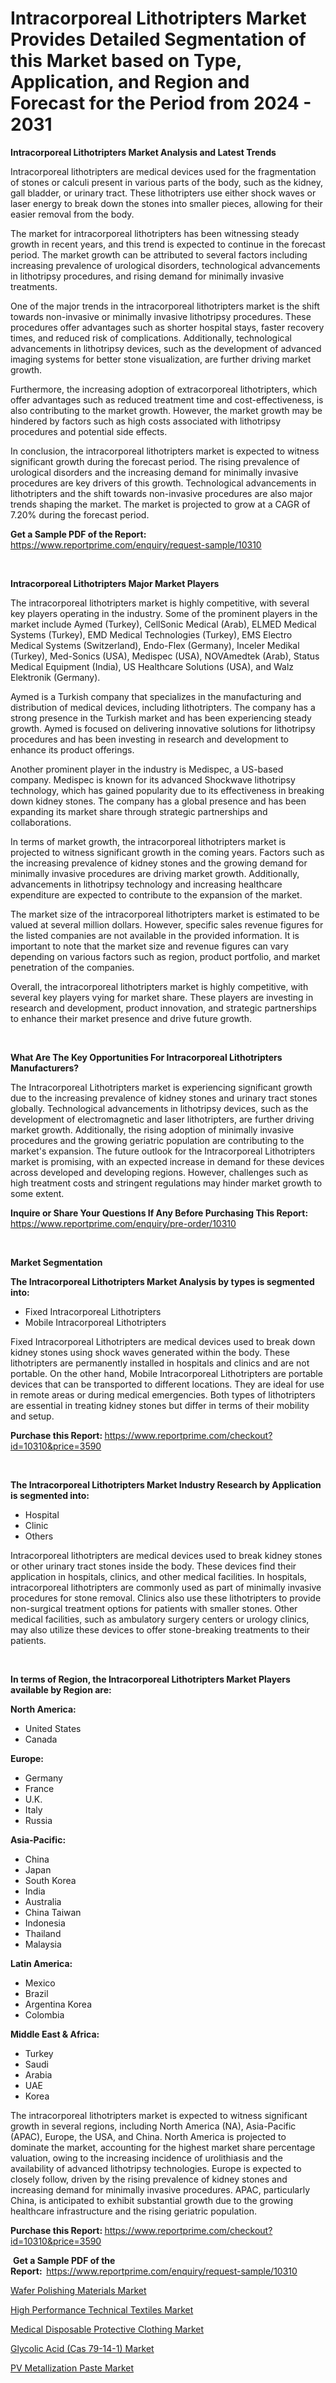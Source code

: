 <p><h1>Intracorporeal Lithotripters Market Provides Detailed Segmentation of this Market based on Type, Application, and Region and Forecast for the Period from 2024 - 2031</h1></p><p><strong>Intracorporeal Lithotripters Market Analysis and Latest Trends</strong></p>
<p><p>Intracorporeal lithotripters are medical devices used for the fragmentation of stones or calculi present in various parts of the body, such as the kidney, gall bladder, or urinary tract. These lithotripters use either shock waves or laser energy to break down the stones into smaller pieces, allowing for their easier removal from the body.</p><p>The market for intracorporeal lithotripters has been witnessing steady growth in recent years, and this trend is expected to continue in the forecast period. The market growth can be attributed to several factors including increasing prevalence of urological disorders, technological advancements in lithotripsy procedures, and rising demand for minimally invasive treatments.</p><p>One of the major trends in the intracorporeal lithotripters market is the shift towards non-invasive or minimally invasive lithotripsy procedures. These procedures offer advantages such as shorter hospital stays, faster recovery times, and reduced risk of complications. Additionally, technological advancements in lithotripsy devices, such as the development of advanced imaging systems for better stone visualization, are further driving market growth.</p><p>Furthermore, the increasing adoption of extracorporeal lithotripters, which offer advantages such as reduced treatment time and cost-effectiveness, is also contributing to the market growth. However, the market growth may be hindered by factors such as high costs associated with lithotripsy procedures and potential side effects.</p><p>In conclusion, the intracorporeal lithotripters market is expected to witness significant growth during the forecast period. The rising prevalence of urological disorders and the increasing demand for minimally invasive procedures are key drivers of this growth. Technological advancements in lithotripters and the shift towards non-invasive procedures are also major trends shaping the market. The market is projected to grow at a CAGR of 7.20% during the forecast period.</p></p>
<p><strong>Get a Sample PDF of the Report:&nbsp;</strong> <a href="https://www.reportprime.com/enquiry/request-sample/10310">https://www.reportprime.com/enquiry/request-sample/10310</a></p>
<p>&nbsp;</p>
<p><strong>Intracorporeal Lithotripters Major Market Players</strong></p>
<p><p>The intracorporeal lithotripters market is highly competitive, with several key players operating in the industry. Some of the prominent players in the market include Aymed (Turkey), CellSonic Medical (Arab), ELMED Medical Systems (Turkey), EMD Medical Technologies (Turkey), EMS Electro Medical Systems (Switzerland), Endo-Flex (Germany), Inceler Medikal (Turkey), Med-Sonics (USA), Medispec (USA), NOVAmedtek (Arab), Status Medical Equipment (India), US Healthcare Solutions (USA), and Walz Elektronik (Germany).</p><p>Aymed is a Turkish company that specializes in the manufacturing and distribution of medical devices, including lithotripters. The company has a strong presence in the Turkish market and has been experiencing steady growth. Aymed is focused on delivering innovative solutions for lithotripsy procedures and has been investing in research and development to enhance its product offerings.</p><p>Another prominent player in the industry is Medispec, a US-based company. Medispec is known for its advanced Shockwave lithotripsy technology, which has gained popularity due to its effectiveness in breaking down kidney stones. The company has a global presence and has been expanding its market share through strategic partnerships and collaborations.</p><p>In terms of market growth, the intracorporeal lithotripters market is projected to witness significant growth in the coming years. Factors such as the increasing prevalence of kidney stones and the growing demand for minimally invasive procedures are driving market growth. Additionally, advancements in lithotripsy technology and increasing healthcare expenditure are expected to contribute to the expansion of the market.</p><p>The market size of the intracorporeal lithotripters market is estimated to be valued at several million dollars. However, specific sales revenue figures for the listed companies are not available in the provided information. It is important to note that the market size and revenue figures can vary depending on various factors such as region, product portfolio, and market penetration of the companies.</p><p>Overall, the intracorporeal lithotripters market is highly competitive, with several key players vying for market share. These players are investing in research and development, product innovation, and strategic partnerships to enhance their market presence and drive future growth.</p></p>
<p>&nbsp;</p>
<p><strong>What Are The Key Opportunities For Intracorporeal Lithotripters Manufacturers?</strong></p>
<p><p>The Intracorporeal Lithotripters market is experiencing significant growth due to the increasing prevalence of kidney stones and urinary tract stones globally. Technological advancements in lithotripsy devices, such as the development of electromagnetic and laser lithotripters, are further driving market growth. Additionally, the rising adoption of minimally invasive procedures and the growing geriatric population are contributing to the market's expansion. The future outlook for the Intracorporeal Lithotripters market is promising, with an expected increase in demand for these devices across developed and developing regions. However, challenges such as high treatment costs and stringent regulations may hinder market growth to some extent.</p></p>
<p><strong>Inquire or Share Your Questions If Any Before Purchasing This Report:</strong> <a href="https://www.reportprime.com/enquiry/pre-order/10310">https://www.reportprime.com/enquiry/pre-order/10310</a></p>
<p>&nbsp;</p>
<p><strong>Market Segmentation</strong></p>
<p><strong>The Intracorporeal Lithotripters Market Analysis by types is segmented into:</strong></p>
<p><ul><li>Fixed Intracorporeal Lithotripters</li><li>Mobile Intracorporeal Lithotripters</li></ul></p>
<p><p>Fixed Intracorporeal Lithotripters are medical devices used to break down kidney stones using shock waves generated within the body. These lithotripters are permanently installed in hospitals and clinics and are not portable. On the other hand, Mobile Intracorporeal Lithotripters are portable devices that can be transported to different locations. They are ideal for use in remote areas or during medical emergencies. Both types of lithotripters are essential in treating kidney stones but differ in terms of their mobility and setup.</p></p>
<p><strong>Purchase this Report:&nbsp;</strong><a href="https://www.reportprime.com/checkout?id=10310&price=3590">https://www.reportprime.com/checkout?id=10310&price=3590</a></p>
<p>&nbsp;</p>
<p><strong>The Intracorporeal Lithotripters Market Industry Research by Application is segmented into:</strong></p>
<p><ul><li>Hospital</li><li>Clinic</li><li>Others</li></ul></p>
<p><p>Intracorporeal lithotripters are medical devices used to break kidney stones or other urinary tract stones inside the body. These devices find their application in hospitals, clinics, and other medical facilities. In hospitals, intracorporeal lithotripters are commonly used as part of minimally invasive procedures for stone removal. Clinics also use these lithotripters to provide non-surgical treatment options for patients with smaller stones. Other medical facilities, such as ambulatory surgery centers or urology clinics, may also utilize these devices to offer stone-breaking treatments to their patients.</p></p>
<p>&nbsp;</p>
<p><strong>In terms of Region, the Intracorporeal Lithotripters Market Players available by Region are:</strong></p>
<p>
    <p> <strong> North America: </strong>
        <ul>
            <li>United States</li>
            <li>Canada</li>
        </ul>
        </p> 
    <p> <strong> Europe: </strong>
        <ul>
            <li>Germany</li>
            <li>France</li>
            <li>U.K.</li>
            <li>Italy</li>
            <li>Russia</li>
        </ul>
        </p> 
    <p> <strong> Asia-Pacific: </strong>
        <ul>
            <li>China</li>
            <li>Japan</li>
            <li>South Korea</li>
            <li>India</li>
            <li>Australia</li>
            <li>China Taiwan</li>
            <li>Indonesia</li>
            <li>Thailand</li>
            <li>Malaysia</li>
        </ul>
        </p> 
    <p> <strong> Latin America: </strong>
        <ul>
            <li>Mexico</li>
            <li>Brazil</li>
            <li>Argentina Korea</li>
            <li>Colombia</li>
        </ul>
        </p> 
    <p> <strong> Middle East & Africa: </strong>
        <ul>
            <li>Turkey</li>
            <li>Saudi</li>
            <li>Arabia</li>
            <li>UAE</li>
            <li>Korea</li>
        </ul>
    </p>
    </p>
<p><p>The intracorporeal lithotripters market is expected to witness significant growth in several regions, including North America (NA), Asia-Pacific (APAC), Europe, the USA, and China. North America is projected to dominate the market, accounting for the highest market share percentage valuation, owing to the increasing incidence of urolithiasis and the availability of advanced lithotripsy technologies. Europe is expected to closely follow, driven by the rising prevalence of kidney stones and increasing demand for minimally invasive procedures. APAC, particularly China, is anticipated to exhibit substantial growth due to the growing healthcare infrastructure and the rising geriatric population.</p></p>
<p><strong>Purchase this Report: </strong><a href="https://www.reportprime.com/checkout?id=10310&price=3590">https://www.reportprime.com/checkout?id=10310&price=3590</a></p>
<p>&nbsp;<strong>Get a Sample PDF of the Report:&nbsp;&nbsp;</strong><a href="https://www.reportprime.com/enquiry/request-sample/10310">https://www.reportprime.com/enquiry/request-sample/10310</a></p>
<p><strong></strong></p>
<p><p><a href="https://medium.com/@austynlemke1988/analyzing-wafer-polishing-materials-market-global-industry-perspective-and-forecast-2024-to-2031-cd045936e870">Wafer Polishing Materials Market</a></p><p><a href="https://medium.com/@austynlemke1988/high-performance-technical-textiles-market-the-key-to-successful-business-strategy-forecast-till-d801dd5ab826">High Performance Technical Textiles Market</a></p><p><a href="https://medium.com/@austynlemke1988/medical-disposable-protective-clothing-market-trends-and-market-analysis-forecasted-for-period-39efe5e7794b">Medical Disposable Protective Clothing Market</a></p><p><a href="https://medium.com/@austynlemke1988/glycolic-acid-cas-79-14-1-market-analysis-and-sze-forecasted-for-period-from-2024-to-2031-db8c12f962bd">Glycolic Acid (Cas 79-14-1) Market</a></p><p><a href="https://medium.com/@austynlemke1988/pv-metallization-paste-market-comprehensive-assessment-by-type-application-and-geography-4014c79dfec0">PV Metallization Paste Market</a></p></p>